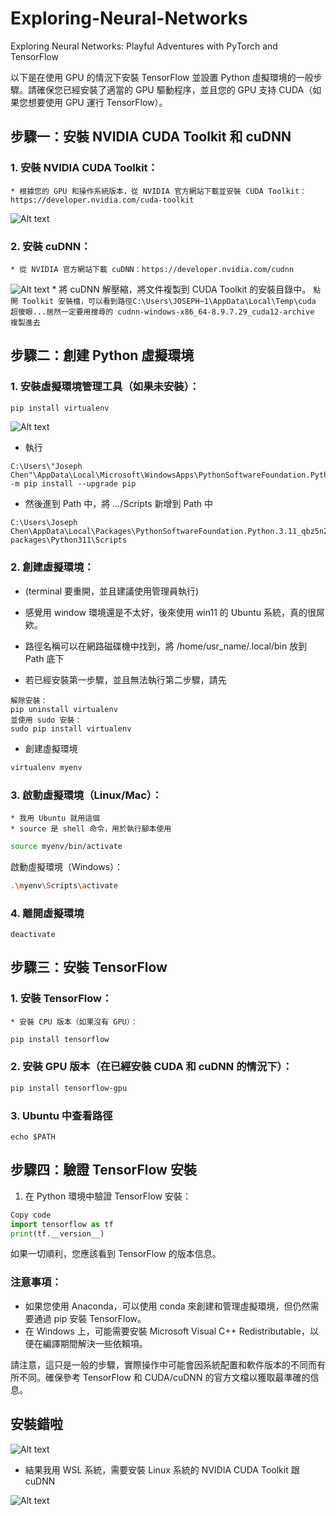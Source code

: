 # Exploring-Neural-Networks
Exploring Neural Networks: Playful Adventures with PyTorch and TensorFlow


以下是在使用 GPU 的情況下安裝 TensorFlow 並設置 Python 虛擬環境的一般步驟。請確保您已經安裝了適當的 GPU 驅動程序，並且您的 GPU 支持 CUDA（如果您想要使用 GPU 運行 TensorFlow）。

## 步驟一：安裝 NVIDIA CUDA Toolkit 和 cuDNN
### 1. 安裝 NVIDIA CUDA Toolkit：
    * 根據您的 GPU 和操作系統版本，從 NVIDIA 官方網站下載並安裝 CUDA Toolkit：https://developer.nvidia.com/cuda-toolkit

![Alt text](image.png)
### 2. 安裝 cuDNN：
    * 從 NVIDIA 官方網站下載 cuDNN：https://developer.nvidia.com/cudnn
![Alt text](image-1.png)
    * 將 cuDNN 解壓縮，將文件複製到 CUDA Toolkit 的安裝目錄中。
    ```
    點開 Toolkit 安裝檔，可以看到路徑C:\Users\JOSEPH~1\AppData\Local\Temp\cuda
    超傻眼...居然一定要用搜尋的
    cudnn-windows-x86_64-8.9.7.29_cuda12-archive
    複製進去
    ```

## 步驟二：創建 Python 虛擬環境
### 1. 安裝虛擬環境管理工具（如果未安裝）：

```bash
pip install virtualenv
```
![Alt text](image-2.png)

* 執行
```
C:\Users\"Joseph Chen"\AppData\Local\Microsoft\WindowsApps\PythonSoftwareFoundation.Python.3.11_qbz5n2kfra8p0\python.exe -m pip install --upgrade pip
```
* 然後進到 Path 中，將 .../Scripts 新增到 Path 中
```
C:\Users\Joseph Chen\AppData\Local\Packages\PythonSoftwareFoundation.Python.3.11_qbz5n2kfra8p0\LocalCache\local-packages\Python311\Scripts
```

### 2. 創建虛擬環境：
* (terminal 要重開，並且建議使用管理員執行)
* 感覺用 window 環境還是不太好，後來使用 win11 的 Ubuntu 系統，真的很屌欸。
*  路徑名稱可以在網路磁碟機中找到，將 /home/usr_name/.local/bin 放到 Path 底下

* 若已經安裝第一步驟，並且無法執行第二步驟，請先
```
解除安裝：
pip uninstall virtualenv
並使用 sudo 安裝：
sudo pip install virtualenv
```
* 創建虛擬環境
```bash
virtualenv myenv
```
### 3. 啟動虛擬環境（Linux/Mac）：
    * 我用 Ubuntu 就用這個
    * source 是 shell 命令，用於執行腳本使用
```bash
source myenv/bin/activate
```
啟動虛擬環境（Windows）：

```bash
.\myenv\Scripts\activate
```

### 4. 離開虛擬環境
```
deactivate
```

## 步驟三：安裝 TensorFlow
### 1. 安裝 TensorFlow：
    * 安裝 CPU 版本（如果沒有 GPU）：

```bash
pip install tensorflow
```

### 2. 安裝 GPU 版本（在已經安裝 CUDA 和 cuDNN 的情況下）：

```bash
pip install tensorflow-gpu
```

### 3. Ubuntu 中查看路徑
```
echo $PATH
```

## 步驟四：驗證 TensorFlow 安裝
1. 在 Python 環境中驗證 TensorFlow 安裝：

```python
Copy code
import tensorflow as tf
print(tf.__version__)
```
如果一切順利，您應該看到 TensorFlow 的版本信息。

### 注意事項：
* 如果您使用 Anaconda，可以使用 conda 來創建和管理虛擬環境，但仍然需要通過 pip 安裝 TensorFlow。
* 在 Windows 上，可能需要安裝 Microsoft Visual C++ Redistributable，以便在編譯期間解決一些依賴項。

請注意，這只是一般的步驟，實際操作中可能會因系統配置和軟件版本的不同而有所不同。確保參考 TensorFlow 和 CUDA/cuDNN 的官方文檔以獲取最準確的信息。

## 安裝錯啦

![Alt text](image-3.png)
* 結果我用 WSL 系統，需要安裝 Linux 系統的 NVIDIA CUDA Toolkit 跟 cuDNN

![Alt text](image-4.png)